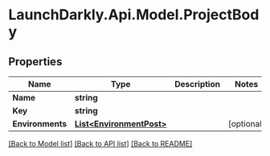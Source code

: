 # LaunchDarkly.Api.Model.ProjectBody
## Properties

Name | Type | Description | Notes
------------ | ------------- | ------------- | -------------
**Name** | **string** |  | 
**Key** | **string** |  | 
**Environments** | [**List&lt;EnvironmentPost&gt;**](EnvironmentPost.md) |  | [optional] 

[[Back to Model list]](../README.md#documentation-for-models) [[Back to API list]](../README.md#documentation-for-api-endpoints) [[Back to README]](../README.md)

